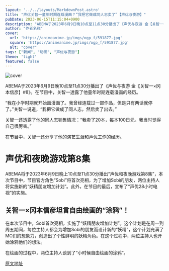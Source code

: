 ```yaml
---
layout: '../../layouts/MarkdownPost.astro'
title: "声优关智一童年时期连载漫画？“我把它做成同人志卖了”【声优与夜游】"
pubDate: 2023-06-15T11:15:04+0900
description: "ABEMA于2023年6月9日晚10点至11点30分播出了《声优与夜游 金【关智一×冈本信彦】#8》。在节目中，关智一透露了他童年时期连载漫画的经历。"
author: "作者名称"
cover:
  url: 'https://animeanime.jp/imgs/ogp_f/591877.jpg'
  square: 'https://animeanime.jp/imgs/ogp_f/591877.jpg'
  alt: "cover"
tags: ["新闻", "动画", "声优与夜游"]
theme: 'light'
featured: false
---
```


![cover](https://animeanime.jp/imgs/ogp_f/591877.jpg)

ABEMA于2023年6月9日晚10点至11点30分播出了《声优与夜游 金【关智一×冈本信彦】#8》。在节目中，关智一透露了他童年时期连载漫画的经历。

“我在小学时期就开始画漫画了。我曾经连载过一部作品，但是只有两话就停了。”关智一说道，“我把它做成了同人志，然后卖了出去。”

关智一还透露了他的同人志销售情况：“我卖了20本，每本100日元。我当时觉得自己很厉害。”

在节目中，关智一还分享了他的演艺生涯和声优工作的经历。

# 声优和夜晚游戏第8集

ABEMA将于2023年6月9日晚上10点至11点30分播出“声优和夜晚游戏第8集”，本次节目中，节目官方角色“Sobi”将首次亮相，为了增加Sobi的朋友，两位主持人将实施新的“妖精朋友增加计划”。此外，在节目的最后，宣布了“声优28小时电视”的实施。

## 关智一×冈本信彦坦言自由绘画的“涂鸦”！

在本次节目中，Sobi首次亮相，实施了“妖精朋友增加计划”。这个计划是在周一到周五期间，每位主持人都会为增加Sobi的朋友而设计新的“妖精”，这个计划充满了MC们的想象力，创造出了个性鲜明的妖精角色。在这个过程中，两位主持人也开始涂鸦他们的想法。

在绘画的过程中，两位主持人谈到了“小时候自由绘画的涂鸦”。

  [原文地址](https://animeanime.jp/article/2023/06/15/77927.html)